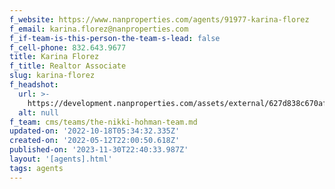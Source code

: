 ```yaml
---
f_website: https://www.nanproperties.com/agents/91977-karina-florez
f_email: karina.florez@nanproperties.com
f_if-team-is-this-person-the-team-s-lead: false
f_cell-phone: 832.643.9677
title: Karina Florez
f_title: Realtor Associate
slug: karina-florez
f_headshot:
  url: >-
    https://development.nanproperties.com/assets/external/627d838c670af56a925c638f_optimized_7f659869d77faed70a7b80c902e929ab.jpeg
  alt: null
f_team: cms/teams/the-nikki-hohman-team.md
updated-on: '2022-10-18T05:34:32.335Z'
created-on: '2022-05-12T22:00:50.618Z'
published-on: '2023-11-30T22:40:33.987Z'
layout: '[agents].html'
tags: agents
---
```



